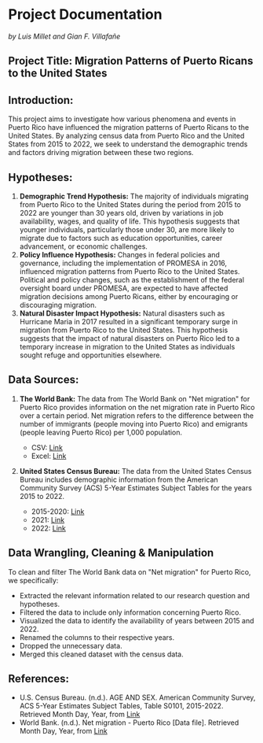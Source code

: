 # Project Documentation

_by Luis Millet and Gian F. Villafañe_

## Project Title: Migration Patterns of Puerto Ricans to the United States

## Introduction:

This project aims to investigate how various phenomena and events in Puerto Rico have influenced the migration patterns of Puerto Ricans to the United States. By analyzing census data from Puerto Rico and the United States from 2015 to 2022, we seek to understand the demographic trends and factors driving migration between these two regions.

## Hypotheses:

1. **Demographic Trend Hypothesis:** The majority of individuals migrating from Puerto Rico to the United States during the period from 2015 to 2022 are younger than 30 years old, driven by variations in job availability, wages, and quality of life. This hypothesis suggests that younger individuals, particularly those under 30, are more likely to migrate due to factors such as education opportunities, career advancement, or economic challenges.
2. **Policy Influence Hypothesis:** Changes in federal policies and governance, including the implementation of PROMESA in 2016, influenced migration patterns from Puerto Rico to the United States. Political and policy changes, such as the establishment of the federal oversight board under PROMESA, are expected to have affected migration decisions among Puerto Ricans, either by encouraging or discouraging migration.
3. **Natural Disaster Impact Hypothesis:** Natural disasters such as Hurricane Maria in 2017 resulted in a significant temporary surge in migration from Puerto Rico to the United States. This hypothesis suggests that the impact of natural disasters on Puerto Rico led to a temporary increase in migration to the United States as individuals sought refuge and opportunities elsewhere.

## Data Sources:

1. **The World Bank:** The data from The World Bank on "Net migration" for Puerto Rico provides information on the net migration rate in Puerto Rico over a certain period. Net migration refers to the difference between the number of immigrants (people moving into Puerto Rico) and emigrants (people leaving Puerto Rico) per 1,000 population.

   - CSV: [Link](https://api.worldbank.org/v2/en/indicator/SM.POP.NETM?downloadformat=csv)
   - Excel: [Link](https://api.worldbank.org/v2/en/indicator/SM.POP.NETM?downloadformat=excel)

2. **United States Census Bureau:** The data from the United States Census Bureau includes demographic information from the American Community Survey (ACS) 5-Year Estimates Subject Tables for the years 2015 to 2022.
   - 2015-2020: [Link](https://api.census.gov/data/2020/acs/acs5/subject)
   - 2021: [Link](https://api.census.gov/data/2021/acs/acs5/subject)
   - 2022: [Link](https://api.census.gov/data/2022/acs/acs5/subject)

## Data Wrangling, Cleaning & Manipulation

To clean and filter The World Bank data on "Net migration" for Puerto Rico, we specifically:

- Extracted the relevant information related to our research question and hypotheses.
- Filtered the data to include only information concerning Puerto Rico.
- Visualized the data to identify the availability of years between 2015 and 2022.
- Renamed the columns to their respective years.
- Dropped the unnecessary data.
- Merged this cleaned dataset with the census data.

## References:

- U.S. Census Bureau. (n.d.). AGE AND SEX. American Community Survey, ACS 5-Year Estimates Subject Tables, Table S0101, 2015-2022. Retrieved Month Day, Year, from [Link](https://data.census.gov/table/ACSST5Y2020.S0101?moe=false)
- World Bank. (n.d.). Net migration - Puerto Rico [Data file]. Retrieved Month Day, Year, from [Link](https://data.worldbank.org/indicator/SM.POP.NETM?end=2023&locations=PR&start=2015)
